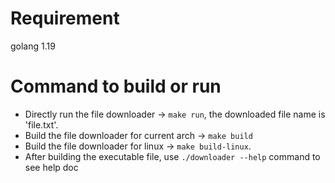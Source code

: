 # Requirement
golang 1.19

# Command to build or run
- Directly run the file downloader -> `make run`, the downloaded file name is 'file.txt'.
- Build the file downloader for current arch -> `make build`
- Build the file downloader for linux -> `make build-linux`.
- After building the executable file, use `./downloader --help` command to see help doc
